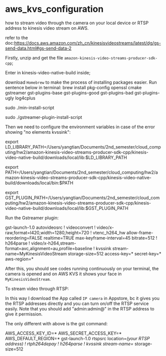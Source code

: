 # aws_kvs_configuration
how to stream video through the camera on your local device or RTSP address to kinesis video stream on AWS.

refer to the doc:https://docs.aws.amazon.com/zh_cn/kinesisvideostreams/latest/dg/gs-send-data.html#gs-send-data-2

Firstly, unzip and get the file `amazon-kinesis-video-streams-producer-sdk-cpp`;

Enter in kinesis-video-native-build inside;

download `Homebrew` to make the process of installing packages easier.
Run sentence below in terminal:
brew install pkg-config openssl cmake gstreamer gst-plugins-base gst-plugins-good gst-plugins-bad gst-plugins-ugly log4cplus

sudo ./min-install-script

sudo ./gstreamer-plugin-install-script

Then we need to configure the environment variables in case of the error showing "no elements kvssink":

export LD_LIBRARY_PATH=/Users/yangtian/Documents/2nd_semester/cloud_computing/hw2/amazon-kinesis-video-streams-producer-sdk-cpp/kinesis-video-native-build/downloads/local/lib:$LD_LIBRARY_PATH

export PATH=/Users/yangtian/Documents/2nd_semester/cloud_computing/hw2/amazon-kinesis-video-streams-producer-sdk-cpp/kinesis-video-native-build/downloads/local/bin:$PATH

export GST_PLUGIN_PATH=/Users/yangtian/Documents/2nd_semester/cloud_computing/hw2/amazon-kinesis-video-streams-producer-sdk-cpp/kinesis-video-native-build/downloads/local/lib:$GST_PLUGIN_PATH

Run the Gstreamer plugin:

gst-launch-1.0 autovideosrc ! videoconvert ! video/x-raw,format=I420,width=1280,height=720 ! vtenc_h264_hw allow-frame-reordering=FALSE realtime=TRUE max-keyframe-interval=45 bitrate=512 ! h264parse ! video/x-h264,stream-format=avc,alignment=au,profile=baseline ! kvssink stream-name=MyKinesisVideoStream storage-size=512 access-key=* secret-key=* aws-region=*

After this, you should see codes running continuously on your terminal, the camera is opened and on AWS KVS it shows your face in `MyKinesisVideoStream`.

To stream video through RTSP:

In this way I download the App called `IP camera` in Appstore, bc it gives you the RTSP addresses directly and you can turn on/off the RTSP service easily. Note that you should add "admin:admin@" in the RTSP address to give it permission.

The only different with above is the gst command:

AWS_ACCESS_KEY_ID=* AWS_SECRET_ACCESS_KEY=* AWS_DEFAULT_REGION=* gst-launch-1.0 rtspsrc location=*(your RTSP address) ! rtph264depay ! h264parse ! kvssink stream-name=* storage-size=512




